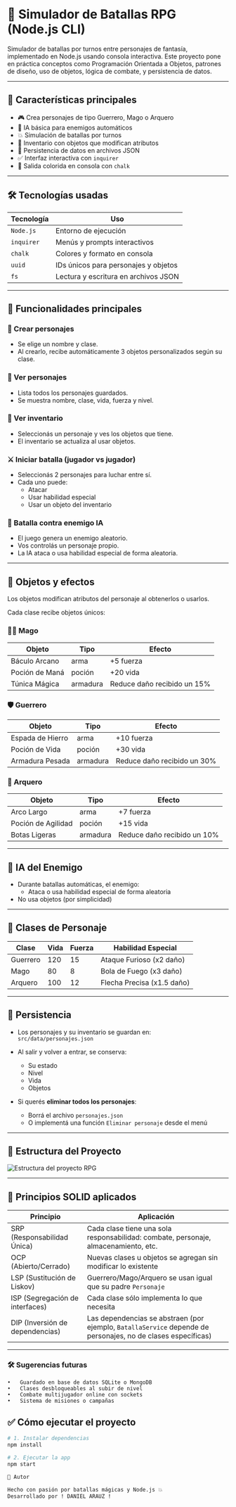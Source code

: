 # 🧙 Simulador de Batallas RPG (Node.js CLI)

Simulador de batallas por turnos entre personajes de fantasía, implementado en Node.js usando consola interactiva. Este proyecto pone en práctica conceptos como Programación Orientada a Objetos, patrones de diseño, uso de objetos, lógica de combate, y persistencia de datos.

---

## 🚀 Características principales

- 🎮 Crea personajes de tipo Guerrero, Mago o Arquero
- 🧠 IA básica para enemigos automáticos
- 💥 Simulación de batallas por turnos
- 🧪 Inventario con objetos que modifican atributos
- 💾 Persistencia de datos en archivos JSON
- ✅ Interfaz interactiva con `inquirer`
- 🎨 Salida colorida en consola con `chalk`

---

## 🛠️ Tecnologías usadas

| Tecnología | Uso |
|------------|-----|
| `Node.js` | Entorno de ejecución |
| `inquirer` | Menús y prompts interactivos |
| `chalk` | Colores y formato en consola |
| `uuid` | IDs únicos para personajes y objetos |
| `fs` | Lectura y escritura en archivos JSON |

---

## 🧩 Funcionalidades principales

### 👤 Crear personajes
- Se elige un nombre y clase.
- Al crearlo, recibe automáticamente 3 objetos personalizados según su clase.

### 📜 Ver personajes
- Lista todos los personajes guardados.
- Se muestra nombre, clase, vida, fuerza y nivel.

### 🎒 Ver inventario
- Seleccionás un personaje y ves los objetos que tiene.
- El inventario se actualiza al usar objetos.

### ⚔️ Iniciar batalla (jugador vs jugador)
- Seleccionás 2 personajes para luchar entre sí.
- Cada uno puede:
  - Atacar
  - Usar habilidad especial
  - Usar un objeto del inventario

### 🤖 Batalla contra enemigo IA
- El juego genera un enemigo aleatorio.
- Vos controlás un personaje propio.
- La IA ataca o usa habilidad especial de forma aleatoria.

---

## 🧪 Objetos y efectos

Los objetos modifican atributos del personaje al obtenerlos o usarlos.

Cada clase recibe objetos únicos:

### 🧙‍♂️ Mago
| Objeto | Tipo | Efecto |
|--------|------|--------|
| Báculo Arcano | arma | +5 fuerza |
| Poción de Maná | poción | +20 vida |
| Túnica Mágica | armadura | Reduce daño recibido un 15% |

### 🛡️ Guerrero
| Objeto | Tipo | Efecto |
|--------|------|--------|
| Espada de Hierro | arma | +10 fuerza |
| Poción de Vida | poción | +30 vida |
| Armadura Pesada | armadura | Reduce daño recibido un 30% |

### 🏹 Arquero
| Objeto | Tipo | Efecto |
|--------|------|--------|
| Arco Largo | arma | +7 fuerza |
| Poción de Agilidad | poción | +15 vida |
| Botas Ligeras | armadura | Reduce daño recibido un 10% |

---

## 🧠 IA del Enemigo

- Durante batallas automáticas, el enemigo:
  - Ataca o usa habilidad especial de forma aleatoria
- No usa objetos (por simplicidad)

---

## 🧬 Clases de Personaje

| Clase | Vida | Fuerza | Habilidad Especial |
|-------|------|--------|---------------------|
| Guerrero | 120 | 15 | Ataque Furioso (x2 daño) |
| Mago | 80 | 8 | Bola de Fuego (x3 daño) |
| Arquero | 100 | 12 | Flecha Precisa (x1.5 daño) |

---

## 💾 Persistencia

- Los personajes y su inventario se guardan en:  
  `src/data/personajes.json`

- Al salir y volver a entrar, se conserva:
  - Su estado
  - Nivel
  - Vida
  - Objetos

- Si querés **eliminar todos los personajes**:
  - Borrá el archivo `personajes.json`
  - O implementá una función `Eliminar personaje` desde el menú

---

## 📁 Estructura del Proyecto

![Estructura del proyecto RPG](../Estructura.png)


---

## 🧠 Principios SOLID aplicados

| Principio | Aplicación |
|-----------|------------|
| SRP (Responsabilidad Única) | Cada clase tiene una sola responsabilidad: combate, personaje, almacenamiento, etc. |
| OCP (Abierto/Cerrado) | Nuevas clases u objetos se agregan sin modificar lo existente |
| LSP (Sustitución de Liskov) | Guerrero/Mago/Arquero se usan igual que su padre `Personaje` |
| ISP (Segregación de interfaces) | Cada clase sólo implementa lo que necesita |
| DIP (Inversión de dependencias) | Las dependencias se abstraen (por ejemplo, `BatallaService` depende de personajes, no de clases específicas) |

---


### 🛠️ Sugerencias futuras
	•	Guardado en base de datos SQLite o MongoDB
	•	Clases desbloqueables al subir de nivel
	•	Combate multijugador online con sockets
	•	Sistema de misiones o campañas


## ✅ Cómo ejecutar el proyecto

```bash
# 1. Instalar dependencias
npm install

# 2. Ejecutar la app
npm start

🧑 Autor

Hecho con pasión por batallas mágicas y Node.js 💥
Desarrollado por ! DANIEL ARAUZ !